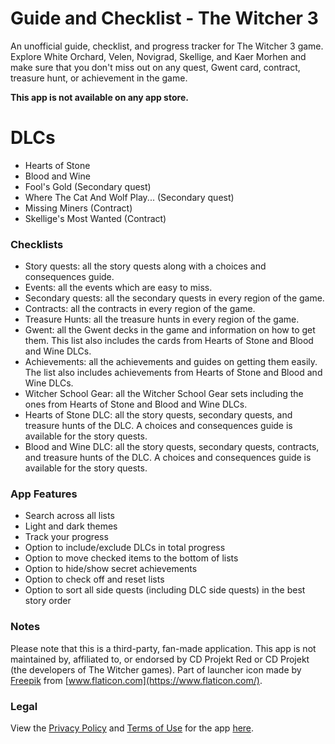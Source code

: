 # Guide and Checklist - The Witcher 3

An unofficial guide, checklist, and progress tracker for The Witcher 3 game. Explore White Orchard, Velen, Novigrad, Skellige, and Kaer Morhen and make sure that you don't miss out on any quest, Gwent card, contract, treasure hunt, or achievement in the game.

**This app is not available on any app store.**

# DLCs
* Hearts of Stone
* Blood and Wine
* Fool's Gold (Secondary quest)
* Where The Cat And Wolf Play... (Secondary quest)
* Missing Miners (Contract)
* Skellige's Most Wanted (Contract)


### Checklists
* Story quests: all the story quests along with a choices and consequences guide.
* Events: all the events which are easy to miss.
* Secondary quests: all the secondary quests in every region of the game.
* Contracts:  all the contracts in every region of the game.
* Treasure Hunts: all the treasure hunts in every region of the game.
* Gwent: all the Gwent decks in the game and information on how to get them. This list also includes the cards from Hearts of Stone and Blood and Wine DLCs.
* Achievements: all the achievements and guides on getting them easily. The list also includes achievements from Hearts of Stone and Blood and Wine DLCs.
* Witcher School Gear: all the Witcher School Gear sets including the ones from Hearts of Stone and Blood and Wine DLCs.
* Hearts of Stone DLC:  all the story quests, secondary quests, and treasure hunts of the DLC. A choices and consequences guide is available for the story quests.
* Blood and Wine DLC:  all the story quests, secondary quests, contracts, and treasure hunts of the DLC. A choices and consequences guide is available for the story quests.


### App Features
* Search across all lists
* Light and dark themes
* Track your progress
* Option to include/exclude DLCs in total progress
* Option to move checked items to the bottom of lists
* Option to hide/show secret achievements
* Option to check off and reset lists
* Option to sort all side quests (including DLC side quests) in the best story order


### Notes
Please note that this is a third-party, fan-made application. This app is not maintained by, affiliated to, or endorsed by CD Projekt Red or CD Projekt (the developers of The Witcher games).
Part of launcher icon made by [Freepik](https://www.flaticon.com/authors/freepik) from [www.flaticon.com](https://www.flaticon.com/).


### Legal
View the [Privacy Policy](https://github.com/MMagg-dev/Guide_Checklist_The_Witcher_3/blob/main/legal/Privacy_Policy.md) and [Terms of Use](https://github.com/MMagg-dev/Guide_Checklist_The_Witcher_3/blob/main/legal/Terms_of_Use.md) for the app [here](https://github.com/MMagg-dev/Guide_Checklist_The_Witcher_3/tree/main/legal).
